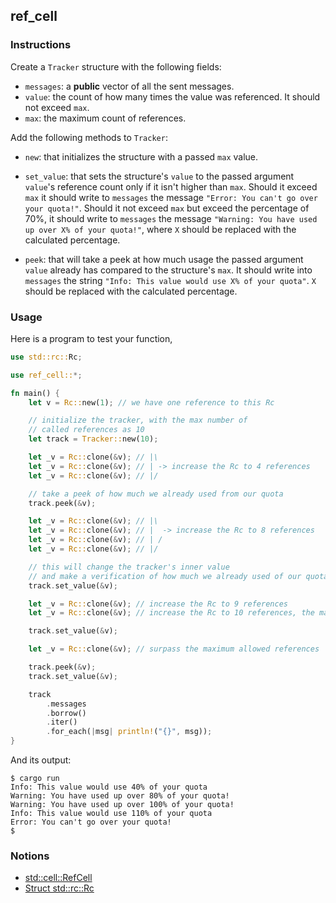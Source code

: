 ## ref_cell

### Instructions

Create a `Tracker` structure with the following fields:

- `messages`: a **public** vector of all the sent messages.
- `value`: the count of how many times the value was referenced. It should not exceed `max`.
- `max`: the maximum count of references.

Add the following methods to `Tracker`:

- `new`: that initializes the structure with a passed `max` value.
- `set_value`: that sets the structure's `value` to the passed argument `value`'s reference count only if it isn't higher than `max`. Should it exceed `max` it should write to `messages` the message `"Error: You can't go over your quota!"`. Should it not exceed `max` but exceed the percentage of 70%, it should write to `messages` the message `"Warning: You have used up over X% of your quota!"`, where `X` should be replaced with the calculated percentage.

- `peek`: that will take a peek at how much usage the passed argument `value` already has compared to the structure's `max`. It should write into `messages` the string `"Info: This value would use X% of your quota"`. `X` should be replaced with the calculated percentage.

### Usage

Here is a program to test your function,

```rust
use std::rc::Rc;

use ref_cell::*;

fn main() {
    let v = Rc::new(1); // we have one reference to this Rc

    // initialize the tracker, with the max number of
    // called references as 10
    let track = Tracker::new(10);

    let _v = Rc::clone(&v); // |\
    let _v = Rc::clone(&v); // | -> increase the Rc to 4 references
    let _v = Rc::clone(&v); // |/

    // take a peek of how much we already used from our quota
    track.peek(&v);

    let _v = Rc::clone(&v); // |\
    let _v = Rc::clone(&v); // |  -> increase the Rc to 8 references
    let _v = Rc::clone(&v); // | /
    let _v = Rc::clone(&v); // |/

    // this will change the tracker's inner value
    // and make a verification of how much we already used of our quota
    track.set_value(&v);

    let _v = Rc::clone(&v); // increase the Rc to 9 references
    let _v = Rc::clone(&v); // increase the Rc to 10 references, the maximum we allow

    track.set_value(&v);

    let _v = Rc::clone(&v); // surpass the maximum allowed references

    track.peek(&v);
    track.set_value(&v);

    track
        .messages
        .borrow()
        .iter()
        .for_each(|msg| println!("{}", msg));
}
```

And its output:

```console
$ cargo run
Info: This value would use 40% of your quota
Warning: You have used up over 80% of your quota!
Warning: You have used up over 100% of your quota!
Info: This value would use 110% of your quota
Error: You can't go over your quota!
$
```

### Notions

- [std::cell::RefCell](https://doc.rust-lang.org/std/cell/struct.RefCell.html)
- [Struct std::rc::Rc](https://doc.rust-lang.org/std/rc/struct.Rc.html)
